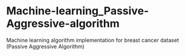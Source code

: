 # Machine-learning_Passive-Aggressive-algorithm
Machine learning algorithm implementation for breast cancer dataset (Passive Aggressive Algorithm)
